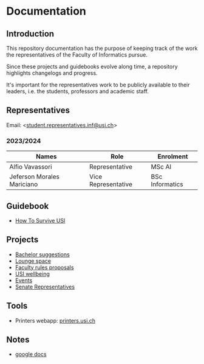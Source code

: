# Documentation

## Introduction

This repository documentation has the purpose of keeping track of the
work the representatives of the Faculty of Informatics pursue.

Since these projects and guidebooks evolve along time,
a repository highlights changelogs and progress.

It's important for the representatives work to be publicly available to
their leaders, i.e. the students, professors and academic staff.  

## Representatives

Email: <[student.representatives.inf@usi.ch](mailto:student.representatives.inf@usi.ch)>

### 2023/2024

| Names | Role | Enrolment |
|-------|------|-----------|
| Alfio Vavassori | Representative | MSc AI |
| Jeferson Morales Mariciano | Vice Representative | BSc Informatics |

## Guidebook
- [How To Survive USI](guidebook/how-to-survive-usi.md)

## Projects
- [Bachelor suggestions](project/bachelor-suggestions.md)
- [Lounge space](project/lounge.md)
- [Faculty rules proposals](project/faculty-rules-proposals.md)
- [USI wellbeing](project/usi-wellbeing.md)
- [Events](project/events.md)
- [Senate Representatives](project/senate-representatives.md)

## Tools

- Printers webapp: [printers.usi.ch](https://printers.usi.ch:9192/)

## Notes

- [google docs](https://docs.google.com/document/d/1FHOFsbnqhC_hTR9pPkHKEedjIc4oiXfIAmcWOAgjJyU/edit?usp=sharing)
